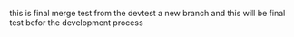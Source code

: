 this is final merge test from the devtest a new branch and this will be final test befor the development process